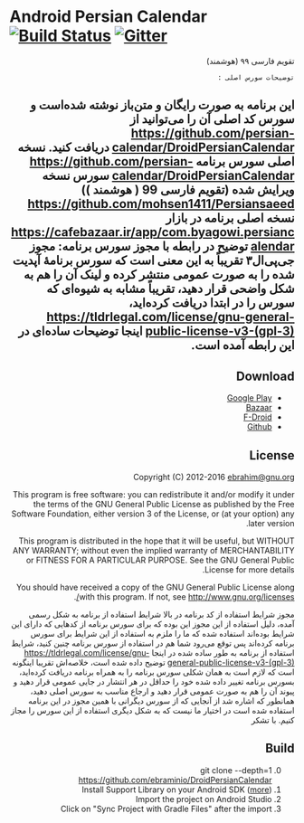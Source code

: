 Android Persian Calendar [![Build Status](https://travis-ci.org/ebraminio/DroidPersianCalendar.svg?branch=master)](https://travis-ci.org/ebraminio/DroidPersianCalendar)  [![Gitter](https://badges.gitter.im/Join%20Chat.svg)](https://gitter.im/ebraminio/DroidPersianCalendar)
=============================
<div lang="fa" dir="rtl">تقویم فارسی ۹۹ (هوشمند)<br />
    
   
    توضیحات سورس اصلی :
این برنامه به صورت رایگان و متن‌باز نوشته شده‌است و سورس کد اصلی آن را می‌توانید از https://github.com/persian-calendar/DroidPersianCalendar دریافت کنید.
نسخه اصلی سورس برنامه
https://github.com/persian-calendar/DroidPersianCalendar
سورس نسخه ویرایش شده (تقویم فارسی 99 ( هوشمند ))
https://github.com/mohsen1411/Persiansaeed
نسخه اصلی برنامه در بازار
https://cafebazaar.ir/app/com.byagowi.persiancalendar
توضیح در رابطه با مجوز سورس برنامه:
مجوز جی‌پی‌ال۳ تقریباً به این معنی است که سورس برنامهٔ آپدیت شده را به صورت عمومی منتشر کرده و لینک آن را هم به شکل واضحی قرار دهید، تقریباً مشابه به شیوه‌ای که سورس را در ابتدا دریافت کرده‌اید،  https://tldrlegal.com/license/gnu-general-public-license-v3-(gpl-3) اینجا توضیحات ساده‌ای در این رابطه آمده است.
-----------------------------

Download
-----------------------------
<ul>
    <li> <a href="https://play.google.com/store/apps/details?id=com.byagowi.persiancalendar" >Google Play</a> </li>
    <li> <a href="http://cafebazaar.ir/app/com.byagowi.persiancalendar" >Bazaar</a> </li>
    <li> <a href="https://f-droid.org/app/com.byagowi.persiancalendar" >F-Droid</a> </li>
    <li> <a href="https://github.com/ebraminio/DroidPersianCalendar/releases/" >Github</a> </li>
</ul>

License
-----------------------------
Copyright (C) 2012-2016  ebrahim@gnu.org

This program is free software: you can redistribute it and/or modify 
it under the terms of the GNU General Public License as published by 
the Free Software Foundation, either version 3 of the License, or 
(at your option) any later version.

This program is distributed in the hope that it will be useful, 
but WITHOUT ANY WARRANTY; without even the implied warranty of 
MERCHANTABILITY or FITNESS FOR A PARTICULAR PURPOSE.  See the 
GNU General Public License for more details.

You should have received a copy of the GNU General Public License 
along with this program.  If not, see http://www.gnu.org/licenses/.




مجوز شرایط استفاده از کد برنامه
در بالا شرایط استفاده از برنامه به شکل رسمی آمده، دلیل استفاده از این مجوز این بوده که برای سورس برنامه از کدهایی که دارای این شرایط بوده‌اند استفاده شده که ما را ملزم به استفاده از این شرایط برای سورس برنامه کرده‌اند پس توقع می‌رود شما هم در استفاده از سورس برنامه چنین کنید، شرایط استفاده از برنامه به طور ساده شده در اینجا https://tldrlegal.com/license/gnu-general-public-license-v3-(gpl-3) توضیح داده شده است، خلاصه‌اش تقریبا اینگونه است که لازم است به همان شکلی سورس برنامه را به همراه برنامه دریافت کرده‌اید، بسورس برنامه تغییر داده شده خود را حداقل در هر انتشار در جایی عمومی قرار دهید و پیوند آن را هم به صورت عمومی قرار دهید و ارجاع مناسب به سورس اصلی دهید، همانطور که اشاره شد از آنجایی که از سورس دیگرانی با همین مجوز در این برنامه استفاده شده است در اختیار ما نیست که به شکل دیگری استفاده از این سورس را مجاز کنیم. با تشکر




Build
-----------------------------
0. git clone --depth=1 https://github.com/ebraminio/DroidPersianCalendar
1. Install Support Library on your Android SDK ([more](https://developer.android.com/tools/support-library/setup.html))
2. Import the project on Android Studio
3. Click on "Sync Project with Gradle Files" after the import
